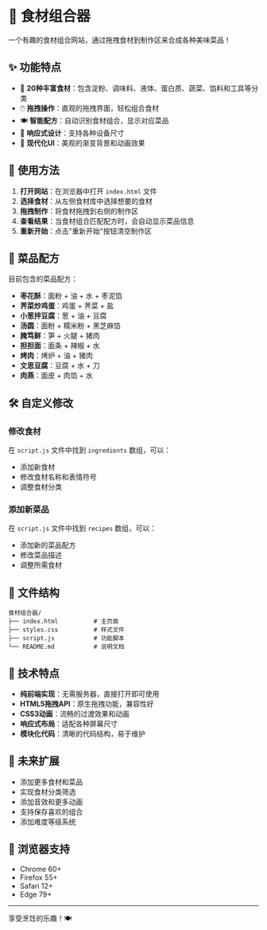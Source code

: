 # 🍳 食材组合器

一个有趣的食材组合网站，通过拖拽食材到制作区来合成各种美味菜品！

## ✨ 功能特点

- 🥬 **20种丰富食材**：包含淀粉、调味料、液体、蛋白质、蔬菜、馅料和工具等分类
- 🖱️ **拖拽操作**：直观的拖拽界面，轻松组合食材
- 🍽️ **智能配方**：自动识别食材组合，显示对应菜品
- 📱 **响应式设计**：支持各种设备尺寸
- 🎨 **现代化UI**：美观的渐变背景和动画效果

## 🚀 使用方法

1. **打开网站**：在浏览器中打开 `index.html` 文件
2. **选择食材**：从左侧食材库中选择想要的食材
3. **拖拽制作**：将食材拖拽到右侧的制作区
4. **查看结果**：当食材组合匹配配方时，会自动显示菜品信息
5. **重新开始**：点击"重新开始"按钮清空制作区

## 🥘 菜品配方

目前包含的菜品配方：

- **枣花酥**：面粉 + 油 + 水 + 枣泥馅
- **荠菜炒鸡蛋**：鸡蛋 + 荠菜 + 盐
- **小葱拌豆腐**：葱 + 油 + 豆腐
- **汤圆**：面粉 + 糯米粉 + 黑芝麻馅
- **腌笃鲜**：笋 + 火腿 + 猪肉
- **担担面**：面条 + 辣椒 + 水
- **烤肉**：烤炉 + 油 + 猪肉
- **文思豆腐**：豆腐 + 水 + 刀
- **肉燕**：面皮 + 肉馅 + 水

## 🛠️ 自定义修改

### 修改食材

在 `script.js` 文件中找到 `ingredients` 数组，可以：
- 添加新食材
- 修改食材名称和表情符号
- 调整食材分类

### 添加新菜品

在 `script.js` 文件中找到 `recipes` 数组，可以：
- 添加新的菜品配方
- 修改菜品描述
- 调整所需食材

## 📁 文件结构

```
食材组合器/
├── index.html          # 主页面
├── styles.css          # 样式文件
├── script.js           # 功能脚本
└── README.md           # 说明文档
```

## 🌟 技术特点

- **纯前端实现**：无需服务器，直接打开即可使用
- **HTML5拖拽API**：原生拖拽功能，兼容性好
- **CSS3动画**：流畅的过渡效果和动画
- **响应式布局**：适配各种屏幕尺寸
- **模块化代码**：清晰的代码结构，易于维护

## 🎯 未来扩展

- 添加更多食材和菜品
- 实现食材分类筛选
- 添加音效和更多动画
- 支持保存喜欢的组合
- 添加难度等级系统

## 📱 浏览器支持

- Chrome 60+
- Firefox 55+
- Safari 12+
- Edge 79+

---

享受烹饪的乐趣！🍽️
